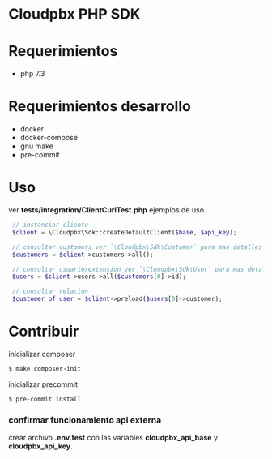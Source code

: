 # Cloudpbx PHP SDK

# Requerimientos

 - php 7.3

# Requerimientos desarrollo

 - docker
 - docker-compose
 - gnu make
 - pre-commit

# Uso

ver **tests/integration/ClientCurlTest.php** ejemplos de uso.

~~~php
 // instanciar cliente
 $client = \Cloudpbx\Sdk::createDefaultClient($base, $api_key);

 // consultar customers ver `\Cloudpbx\Sdk\Customer` para mas detalles
 $customers = $client->customers->all();

 // consultar usuario/extension ver `\Cloudpbx\Sdk\User` para mas detalle
 $users = $client->users->all($customers[0]->id);

 // consultar relacion
 $customer_of_user = $client->preload($users[0]->customer);
~~~

# Contribuir

inicializar composer

~~~bash
$ make composer-init
~~~

inicializar precommit

~~~bash
$ pre-commit install
~~~

### confirmar funcionamiento api externa

crear archivo **.env.test** con las variables **cloudpbx_api_base** y **cloudpbx_api_key**.
